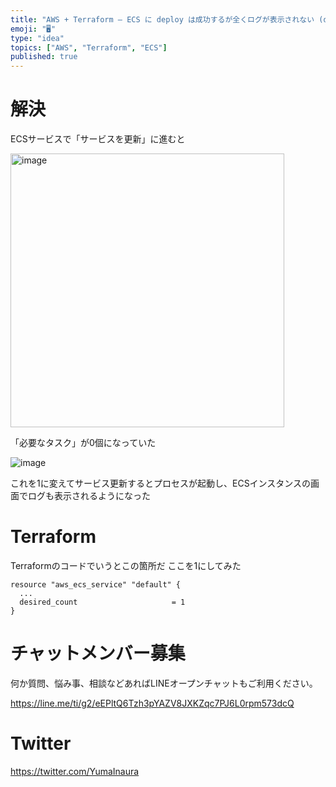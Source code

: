 ```yaml
---
title: "AWS + Terraform – ECS に deploy は成功するが全くログが表示されない (dockerプロセスが起動してないっぽい"
emoji: "🖥"
type: "idea"
topics: ["AWS", "Terraform", "ECS"]
published: true
---
```


# 解決

ECSサービスで「サービスを更新」に進むと

<img width="438" alt="image" src="https://user-images.githubusercontent.com/13635059/229123096-b0188e16-a60d-44b3-a509-01b0df3d6295.png">

「必要なタスク」が0個になっていた

![image](https://user-images.githubusercontent.com/13635059/229123010-264d34ce-e865-49a8-9fb0-a5da455ece04.png)

これを1に変えてサービス更新するとプロセスが起動し、ECSインスタンスの画面でログも表示されるようになった

# Terraform

Terraformのコードでいうとこの箇所だ
ここを1にしてみた

```
resource "aws_ecs_service" "default" {
  ...
  desired_count                     = 1
}
```



# チャットメンバー募集


何か質問、悩み事、相談などあればLINEオープンチャットもご利用ください。

https://line.me/ti/g2/eEPltQ6Tzh3pYAZV8JXKZqc7PJ6L0rpm573dcQ


# Twitter

https://twitter.com/YumaInaura

